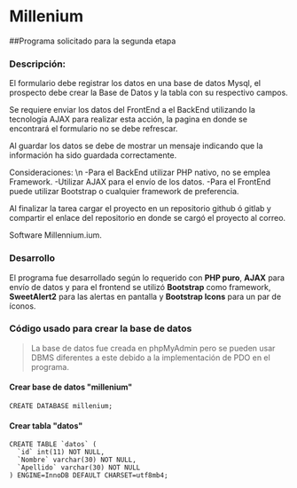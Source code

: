 # Millenium
##Programa solicitado para la segunda etapa

### Descripción:
El formulario debe registrar los datos en una base de datos Mysql, el prospecto debe crear la Base de Datos y la tabla con su respectivo campos.

Se requiere enviar los datos del FrontEnd a el BackEnd utilizando la tecnología AJAX  para realizar esta acción, la pagina en donde se encontrará el formulario no se debe refrescar.

Al guardar los datos se debe de mostrar un mensaje indicando que la información ha sido guardada correctamente.

Consideraciones: \n
-Para el BackEnd utilizar PHP nativo, no se emplea Framework.
-Utilizar AJAX para el envío de los datos.
-Para el FrontEnd puede utilizar Bootstrap o cualquier framework de preferencia.

Al finalizar la tarea cargar el proyecto en un repositorio github ó gitlab y compartir el enlace del repositorio en donde se cargó el proyecto al correo.

Software Millennium.ium.
### Desarrollo
El programa fue desarrollado según lo requerido con **PHP puro**, **AJAX** para envío de datos y para el frontend se utilizó **Bootstrap** como framework, **SweetAlert2** para las alertas en pantalla y **Bootstrap Icons** para un par de íconos.

### Código usado para crear la base de datos
>La base de datos fue creada en phpMyAdmin pero se pueden usar DBMS diferentes a este debido a la implementación de PDO en el programa.

#### Crear base de datos "millenium"
```
CREATE DATABASE millenium;
```
#### Crear tabla "datos"
```
CREATE TABLE `datos` (
  `id` int(11) NOT NULL,
  `Nombre` varchar(30) NOT NULL,
  `Apellido` varchar(30) NOT NULL
) ENGINE=InnoDB DEFAULT CHARSET=utf8mb4;
```

